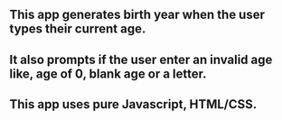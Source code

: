 ## This app generates birth year when the user types their current age.
## It also prompts if the user enter an invalid age like, age of 0, blank age or a letter.
## This app uses pure Javascript, HTML/CSS.

